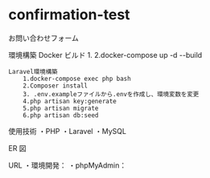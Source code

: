 # confirmation-test

お問い合わせフォーム

環境構築
Docker ビルド 1.
2.docker-compose up -d --build

    Laravel環境構築
        1.docker-compose exec php bash
        2.Composer install
        3. .env.exampleファイルから.envを作成し、環境変数を変更
        4.php artisan key:generate
        5.php artisan migrate
        6.php artisan db:seed

使用技術
・PHP
・Laravel
・MySQL

ER 図

URL
・環境開発：
・phpMyAdmin：
